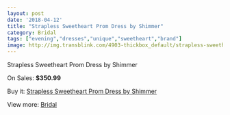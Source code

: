 ```yaml
---
layout: post
date: '2018-04-12'
title: "Strapless Sweetheart Prom Dress by Shimmer"
category: Bridal
tags: ["evening","dresses","unique","sweetheart","brand"]
image: http://img.transblink.com/4903-thickbox_default/strapless-sweetheart-prom-dress-by-shimmer.jpg
---
```

Strapless Sweetheart Prom Dress by Shimmer

On Sales: **$350.99**
<a href="https://www.transblink.com/en/bridal/1538-strapless-sweetheart-prom-dress-by-shimmer.html"><amp-img layout="responsive" width="600" height="600" src="//img.transblink.com/4903-thickbox_default/strapless-sweetheart-prom-dress-by-shimmer.jpg" alt="Strapless Sweetheart Prom Dress by Shimmer 0" /></a>
<a href="https://www.transblink.com/en/bridal/1538-strapless-sweetheart-prom-dress-by-shimmer.html"><amp-img layout="responsive" width="600" height="600" src="//img.transblink.com/4904-thickbox_default/strapless-sweetheart-prom-dress-by-shimmer.jpg" alt="Strapless Sweetheart Prom Dress by Shimmer 1" /></a>

Buy it: [Strapless Sweetheart Prom Dress by Shimmer](https://www.transblink.com/en/bridal/1538-strapless-sweetheart-prom-dress-by-shimmer.html "Strapless Sweetheart Prom Dress by Shimmer")

View more: [Bridal](https://www.transblink.com/en/3-bridal "Bridal")
